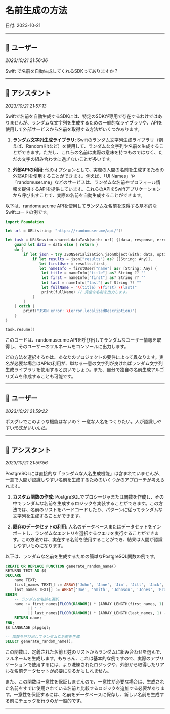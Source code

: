 # 名前生成の方法

日付: 2023-10-21

---

## 👤 ユーザー
*2023/10/21 21:56:36*

Swift で名前を自動生成してくれるSDKってありますか？

---

## 🤖 アシスタント
*2023/10/21 21:57:13*

Swiftで名前を自動生成するSDKには、特定のSDKが専用で存在するわけではありませんが、ランダムな文字列を生成するための一般的なライブラリや、APIを使用して外部サービスから名前を取得する方法がいくつかあります。

1. **ランダム文字列生成ライブラリ**: Swiftのランダム文字列生成ライブラリ（例えば、RandomKitなど）を使用して、ランダムな文字列や名前を生成することができます。ただし、これらの名前は実際の意味を持つものではなく、ただの文字の組み合わせに過ぎないことが多いです。

2. **外部APIの利用**: 他のオプションとして、実際の人間の名前を生成するための外部APIを使用することができます。例えば、「UI Names」や「randomuser.me」などのサービスは、ランダムな名前やプロフィール情報を提供するAPIを提供しています。これらのAPIをSwiftアプリケーションから呼び出すことで、実際の名前を自動生成することができます。

以下は、randomuser.me APIを使用してランダムな名前を取得する基本的なSwiftコードの例です。

```swift
import Foundation

let url = URL(string: "https://randomuser.me/api/")!

let task = URLSession.shared.dataTask(with: url) {(data, response, error) in
    guard let data = data else { return }
    do {
        if let json = try JSONSerialization.jsonObject(with: data, options: []) as? [String: Any] {
            if let results = json["results"] as? [[String: Any]],
               let firstUser = results.first,
               let nameInfo = firstUser["name"] as? [String: Any] {
                let title = nameInfo["title"] as? String ?? ""
                let first = nameInfo["first"] as? String ?? ""
                let last = nameInfo["last"] as? String ?? ""
                let fullName = "\(title) \(first) \(last)"
                print(fullName) // 完全な名前を出力します。
            }
        }
    } catch {
        print("JSON error: \(error.localizedDescription)")
    }
}

task.resume()
```

このコードは、randomuser.me APIを呼び出してランダムなユーザー情報を取得し、そのユーザーのフルネームをコンソールに出力します。

どの方法を選択するかは、あなたのプロジェクトの要件によって異なります。実名が必要な場合はAPIの利用が、単なる一意の文字列が良ければランダム文字列生成ライブラリを使用すると良いでしょう。また、自分で独自の名前生成アルゴリズムを作成することも可能です。

---

## 👤 ユーザー
*2023/10/21 21:59:22*

ポスグレでこのような機能はないの？ 一意な人名をつくりたい。人が認識しやすい形式がいいんだ。

---

## 🤖 アシスタント
*2023/10/21 21:59:56*

PostgreSQLには直接的な「ランダムな人名生成機能」は含まれていませんが、一意で人間が認識しやすい名前を生成するためのいくつかのアプローチが考えられます。

1. **カスタム関数の作成**: PostgreSQLでプロシージャまたは関数を作成し、その中でランダムな名前を生成するロジックを実装することができます。この方法では、名前のリストをハードコードしたり、パターンに従ってランダムな文字列を生成することができます。

2. **既存のデータセットの利用**: 人名のデータベースまたはデータセットをインポートし、ランダムなエントリを選択するクエリを実行することができます。この方法では、実在する名前を使用することができ、結果は人間が認識しやすいものになります。

以下は、ランダムな名前を生成するための簡単なPostgreSQL関数の例です。

```sql
CREATE OR REPLACE FUNCTION generate_random_name()
RETURNS TEXT AS $$
DECLARE
    name TEXT;
    first_names TEXT[] := ARRAY['John', 'Jane', 'Jim', 'Jill', 'Jack', 'Judy']; -- 名の例
    last_names TEXT[] := ARRAY['Doe', 'Smith', 'Johnson', 'Jones', 'Brown', 'Davis']; -- 姓の例
BEGIN
    -- ランダムな名前を選択
    name := first_names[FLOOR(RANDOM() * (ARRAY_LENGTH(first_names, 1) - 1 + 1) + 1)::INT]
          || ' ' 
          || last_names[FLOOR(RANDOM() * (ARRAY_LENGTH(last_names, 1) - 1 + 1) + 1)::INT];
    RETURN name;
END;
$$ LANGUAGE plpgsql;

-- 関数を呼び出してランダムな名前を生成
SELECT generate_random_name();
```

この関数は、定義された名前と姓のリストからランダムに組み合わせを選んで、フルネームを生成します。もちろん、これは基本的な例ですので、実際のアプリケーションで使用するには、より洗練されたロジックや、外部から取得したリアルな名前データセットが必要になるかもしれません。

また、この関数は一意性を保証しませんので、一意性が必要な場合は、生成された名前をすでに使用されている名前と比較するロジックを追加する必要があります。一意性を保証するには、名前をデータベースに保存し、新しい名前を生成する前にチェックを行うのが一般的です。

---
